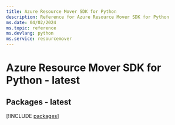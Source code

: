 ```yaml
---
title: Azure Resource Mover SDK for Python
description: Reference for Azure Resource Mover SDK for Python
ms.date: 04/02/2024
ms.topic: reference
ms.devlang: python
ms.service: resourcemover
---
```

# Azure Resource Mover SDK for Python - latest
## Packages - latest
[!INCLUDE [packages](resource-mover-index.md)]